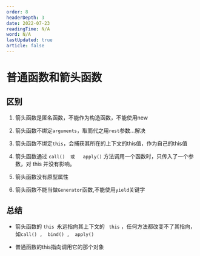 ```yaml
---
order: 8
headerDepth: 3
date: 2022-07-23
readingTime: N/A
word: N/A
lastUpdated: true
article: false
---
```



# 普通函数和箭头函数


## 区别

1. 箭头函数是匿名函数，不能作为构造函数，不能使用new

2. 箭头函数不绑定`arguments`，取而代之用`rest`参数...解决

3. 箭头函数不绑定`this`，会捕获其所在的上下文的this值，作为自己的this值

4. 箭头函数通过 `call()  或   apply()` 方法调用一个函数时，只传入了一个参数，对 this 并没有影响。

5. 箭头函数没有原型属性

6. 箭头函数不能当做`Generator`函数,不能使用`yield`关键字


 ## 总结

- 箭头函数的 `this `永远指向其上下文的 ` this` ，任何方法都改变不了其指向，如`call() ,  bind() ,  apply()`

- 普通函数的this指向调用它的那个对象